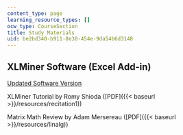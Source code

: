 ```yaml
---
content_type: page
learning_resource_types: []
ocw_type: CourseSection
title: Study Materials
uid: be2bd340-b911-8e30-454e-9da54b6d3148
---
```


XLMiner Software (Excel Add-in)
-------------------------------

[Updated Software Version](http://www.solver.com/xlminer-data-mining)

XLMiner Tutorial by Romy Shioda ([PDF]({{< baseurl >}}/resources/recitation1))

Matrix Math Review by Adam Mersereau ([PDF]({{< baseurl >}}/resources/linalg))
